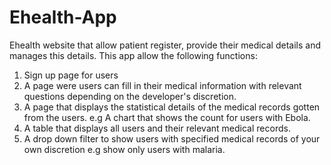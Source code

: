 # Ehealth-App
Ehealth website that allow patient register, provide their medical details and manages this details.
This app allow the following functions: 
1. Sign up page for users
2. A page were users can fill in their medical information with relevant questions depending on the developer's discretion.
3. A page that displays the statistical details of the medical records gotten from the users. e.g A chart that shows the count for users with Ebola.
4. A table that displays all users and their relevant medical records.
5. A drop down filter to show users with specified medical records of your own discretion e.g show only users with malaria.
